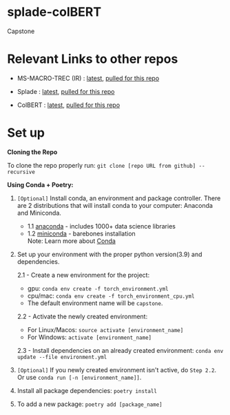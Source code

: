 # splade-colBERT
Capstone

# Relevant Links to other repos
* MS-MACRO-TREC (IR) : [latest](https://github.com/microsoft/MSMARCO-Passage-Ranking), [pulled for this repo](https://github.com/microsoft/MSMARCO-Passage-Ranking/tree/a79a9d52a75573222308edee2e92660b425fa418)

* Splade : [latest](https://github.com/naver/splade), [pulled for this repo](https://github.com/naver/splade/tree/d96f5f1710c0684992d05b91e04d7722da474305)

* ColBERT : [latest](https://github.com/stanford-futuredata/ColBERT), [pulled for this repo](https://github.com/stanford-futuredata/ColBERT/tree/6914396f4dcd3d5ec33f7a82c13e4af67e82b1d0)

# Set up

**Cloning the Repo**

To clone the repo properly run:
`git clone [repo URL from github] --recursive`

**Using Conda + Poetry:**

1. `[Optional]` Install conda, an environment and package controller. There are 2 distributions that will install conda to your computer: Anaconda and Miniconda.

   - 1.1 [anaconda](https://www.anaconda.com/download/) - includes 1000+ data
     science libraries
   - 1.2 [miniconda](https://conda.io/miniconda.html) - barebones installation \
     Note: Learn more about [Conda](https://conda.io/docs/user-guide/overview.html)

2. Set up your environment with the proper python version(3.9) and dependencies.

    2.1 - Create a new environment for the project:
    - gpu: `conda env create -f torch_environment.yml`
    - cpu/mac: `conda env create -f torch_environment_cpu.yml`
    - The default environment name will be `capstone`.

    2.2 - Activate the newly created environment:

    - For Linux/Macos: `source activate [environment_name]`
    - For Windows: `activate [environment_name]`

     2.3 - Install dependencies on an already created environment:
     `conda env update --file environment.yml`

3. `[Optional]` If you newly created environment isn't active, do `Step 2.2`. \
   Or use `conda run [-n [environment_name]]`.

4. Install all package dependencies:
   `poetry install`

5. To add a new package: `poetry add [package_name]`